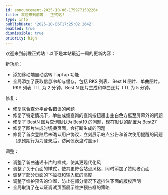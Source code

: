 ```yaml
---
id: announcement-2025-10-06-1759771502264
title: 欢迎来到前瞻 - 正式站！
type: info
publishDate: '2025-10-06T17:25:02.264Z'
enabled: true
dismissible: true
priority: high
---
```


欢迎来到前瞻正式站！以下是本站最近一周的更新内容：

新功能：
 - 添加移动端自动跳转 TapTap 功能
 - 全局添加了获取信息冷却与缓存，包括 RKS 列表、Best N 图片、单曲图片。RKS 列表 TTL 为 2 分钟，Best N 图片生成和单曲图片 TTL 为 5 分钟。

修复：
 - 修复联合查分平台名错误的问题
 - 修复了特定情况下，单曲成绩查询的查询按钮超出主白色方框至屏幕外的问题
 - 修复了 BestN 图片查询默认为 Best19 的问题，现在默认的配置为 Best27
 - 修复了图片生成时切换页面，会打断生成的问题
 - 修复了首次登陆后未确认用户协议，立刻展示站点公告和首次使用提醒的问题（原预期行为为登录后，访问仪表盘时显示）

调整：
 - 调整了新曲速递卡片的样式，使其更现代化风
 - 调整了关于页面的样式，使其更符合站点风格，同时添加了赞助者页面
 - 调整了部分页面的下拉框和输入框的高度
 - 调整了维护预告的位置，防止在部分情况下遮挡住下面的版权声明
 - 全局取消了在认证调试页面展示维护预告框的策略
